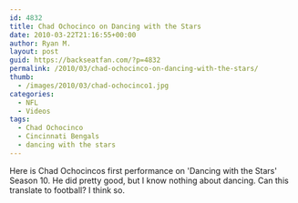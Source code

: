 ```yaml
---
id: 4832
title: Chad Ochocinco on Dancing with the Stars
date: 2010-03-22T21:16:55+00:00
author: Ryan M.
layout: post
guid: https://backseatfan.com/?p=4832
permalink: /2010/03/chad-ochocinco-on-dancing-with-the-stars/
thumb:
  - /images/2010/03/chad-ochocinco1.jpg
categories:
  - NFL
  - Videos
tags:
  - Chad Ochocinco
  - Cincinnati Bengals
  - dancing with the stars
---
```


<div class="entry">
  <p>
  </p>

  <p>
    Here is Chad Ochocincos first performance on 'Dancing with the Stars' Season 10. He did pretty good, but I know nothing about dancing. Can this translate to football? I think so.
  </p>
</div>
